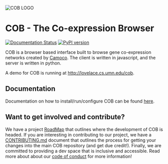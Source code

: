 ![COB LOGO](https://s3-us-west-2.amazonaws.com/camoco/COBLogo.png)

# COB - The Co-expression Browser

[![Documentation Status](https://readthedocs.org/projects/linkageio-cob/badge/?version=latest)](https://linkageio-cob.readthedocs.io/en/latest/?badge=latest)
[![PyPI version](https://badge.fury.io/py/camoco-cob.svg)](https://badge.fury.io/py/camoco-cob)

COB is a browser based interface built to browse gene co-expression
networks created by [Camoco](https://github.com/LinkageIO/Camoco). The client
is written in javascript, and the server is written in python.

A demo for COB is running at http://lovelace.cs.umn.edu/cob.

## Documentation
Documentation on how to install/run/configure COB can be found
[here](https://linkageio-cob.readthedocs.io/en/latest/).

## Want to get involved and contribute?
We have a project [RoadMap](https://github.com/LinkageIO/cob/issues/85) that outlines where the development of 
COB is headed. If you are interesting in contributing to our project, we have a [CONTRIBUTING.md](https://github.com/LinkageIO/cob/blob/master/CONTRIBUTING.md) document that outlines the process for getting your changes into the main COB 
repository (and get due credit!). Finally, we are committed to providing a dev space that is inclusive and accessible. 
Read more about about our [code of conduct](https://github.com/LinkageIO/cob/blob/master/CODE_OF_CONDUCT.md) for more information!

